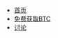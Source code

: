 * [首页](/)
* [免费获取BTC](/freebtc/README.md)
* [讨论](https://github.com/xiaolai/blockchainlittlebook.com/issues)
